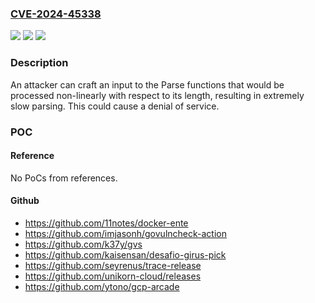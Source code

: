 ### [CVE-2024-45338](https://cve.mitre.org/cgi-bin/cvename.cgi?name=CVE-2024-45338)
![](https://img.shields.io/static/v1?label=Product&message=golang.org%2Fx%2Fnet%2Fhtml&color=blue)
![](https://img.shields.io/static/v1?label=Version&message=0%20&color=brightgreen)
![](https://img.shields.io/static/v1?label=Vulnerability&message=CWE-405%3A%20Asymmetric%20Resource%20Consumption%20(Amplification)&color=brightgreen)

### Description

An attacker can craft an input to the Parse functions that would be processed non-linearly with respect to its length, resulting in extremely slow parsing. This could cause a denial of service.

### POC

#### Reference
No PoCs from references.

#### Github
- https://github.com/11notes/docker-ente
- https://github.com/imjasonh/govulncheck-action
- https://github.com/k37y/gvs
- https://github.com/kaisensan/desafio-girus-pick
- https://github.com/seyrenus/trace-release
- https://github.com/unikorn-cloud/releases
- https://github.com/ytono/gcp-arcade

